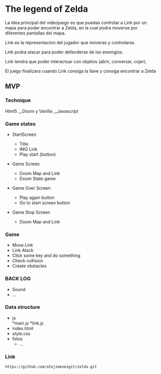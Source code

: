 # The legend of Zelda

La idea principal del videojuego es que puedas controlar a Link por un mapa para poder encontrar a Zelda, en la cual podra moverse por diferentes pantallas del mapa.

Link es la representacion del jugador que moveras y controlaras.

Link podra atacar para poder defenderse de los enemgios.

Link tendra que poder interactuar con objetos (abrir, conversar, cojer).

El juego finalizara cuando Link consiga la llave y consiga encontrar a Zelda 


## MVP
### Technique
Html5 __Doom y Vanilla __Javascript

### Game states
* StartScreen
	* Title 
	* IMG Link
	* Play start (button)

* Game Screen

	* Doom Map and Link
	* Doom State game

* Game Over Screen

	* Play again button
  	* Go to start screen button

* Game Stop Screen

	* Doom Map and Link

### Game
* Move Link
* Link Atack
* Click some key and do something
* Check collision
* Create obstacles

### BACK LOG
* Sound
* ...

### Data structure
* js	
	*main.js
	*link.js
* index.html
* style.css
* fotos
	* ...


### Link
	https://github.com/alejimenezgit/zelda.git

